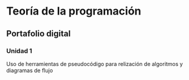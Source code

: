 # Teoría de la programación

## Portafolio digital
### Unidad 1
Uso de herramientas de pseudocódigo para relización de algoritmos y diagramas de flujo
